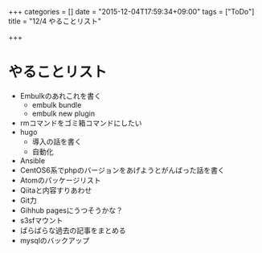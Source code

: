 +++
categories = []
date = "2015-12-04T17:59:34+09:00"
tags = ["ToDo"]
title = "12/4 やることリスト"

+++

# やることリスト
* Embulkのあれこれを書く
  - embulk bundle
  - embulk new plugin
* rmコマンドをゴミ箱コマンドにしたい
* hugo
  - 導入の話を書く
  - 自動化
* Ansible
* CentOS6系でphpのバージョンをあげようとがんばった話を書く
* Atomのパッケージリスト
* Qiitaと内容すりあわせ
* Git力
* Gihhub pagesにうつそうかな？
* s3sfマウント
* ばらばらな過去の記事をまとめる
* mysqlのバックアップ


